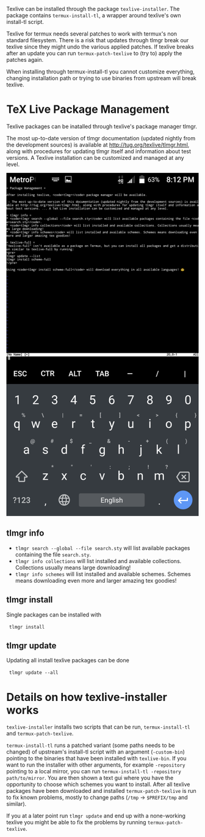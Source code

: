 Texlive can be installed through the package `texlive-installer`. The
package contains `termux-install-tl`, a wrapper around texlive's own
install-tl script.

Texlive for termux needs several patches to work with termux's non
standard filesystem. There is a risk that updates through tlmgr break
our texlive since they might undo the various applied patches. If
texlive breaks after an update you can run `termux-patch-texlive` to
(try to) apply the patches again.

When installing through termux-install-tl you cannot customize
everything, changing installation path or trying to use binaries from
upstream will break texlive.

# TeX Live Package Management

Texlive packages can be inatalled through texlive's package manager
tlmgr.

The most up-to-date version of tlmgr documentation (updated nightly from
the development sources) is available at
<http://tug.org/texlive/tlmgr.html>, along with procedures for updating
tlmgr itself and information about test versions. A Texlive installation
can be customized and managed at any level.

![](images/Texlive.png)

## tlmgr info

- `tlmgr search --global --file search.sty` will list available packages
  containing the file `search.sty`.
- `tlmgr info collections` will list installed and available
  collections. Collections usually means large downloading!
- `tlmgr info schemes` will list installed and available schemes.
  Schemes means downloading even more and larger amazing tex goodies!

## tlmgr install

Single packages can be installed with

` tlmgr install `<package>

## tlmgr update

Updating all install texlive packages can be done

` tlmgr update --all`

# Details on how texlive-installer works

`texlive-installer` installs two scripts that can be run,
`termux-install-tl` and `termux-patch-texlive`.

`termux-install-tl` runs a patched variant (some paths needs to be
changed) of upstream's install-tl script with an argument
(`-custom-bin`) pointing to the binaries that have been installed with
`texlive-bin`. If you want to run the installer with other arguments,
for example `-repository` pointing to a local mirror, you can run
`termux-install-tl -repository path/to/mirror`. You are then shown a
text gui where you have the opportunity to choose which schemes you want
to install. After all texlive packages have been downloaded and
installed `termux-patch-texlive` is run to fix known problems, mostly to
change paths (`/tmp` -\> `$PREFIX/tmp` and similar).

If you at a later point run `tlmgr update` and end up with a
none-working texlive you might be able to fix the problems by running
`termux-patch-texlive`.